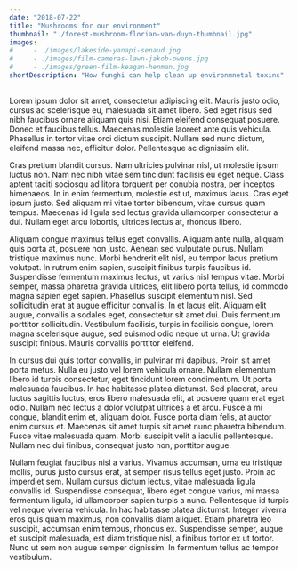 ```yaml
---
date: "2018-07-22"
title: "Mushrooms for our environment"
thumbnail: "./forest-mushroom-florian-van-duyn-thumbnail.jpg"
images: 
#     - ./images/lakeside-yanapi-senaud.jpg
#     - ./images/film-cameras-lawn-jakob-owens.jpg
#     - ./images/green-film-keagan-henman.jpg
shortDescription: "How funghi can help clean up environmnetal toxins"
---
```


Lorem ipsum dolor sit amet, consectetur adipiscing elit. Mauris justo odio, cursus ac scelerisque eu, malesuada sit amet libero. Sed eget risus sed nibh faucibus ornare aliquam quis nisi. Etiam eleifend consequat posuere. Donec et faucibus tellus. Maecenas molestie laoreet ante quis vehicula. Phasellus in tortor vitae orci dictum suscipit. Nullam sed nunc dictum, eleifend massa nec, efficitur dolor. Pellentesque ac dignissim elit.

Cras pretium blandit cursus. Nam ultricies pulvinar nisl, ut molestie ipsum luctus non. Nam nec nibh vitae sem tincidunt facilisis eu eget neque. Class aptent taciti sociosqu ad litora torquent per conubia nostra, per inceptos himenaeos. In in enim fermentum, molestie est ut, maximus lacus. Cras eget ipsum justo. Sed aliquam mi vitae tortor bibendum, vitae cursus quam tempus. Maecenas id ligula sed lectus gravida ullamcorper consectetur a dui. Nullam eget arcu lobortis, ultrices lectus at, rhoncus libero.

Aliquam congue maximus tellus eget convallis. Aliquam ante nulla, aliquam quis porta at, posuere non justo. Aenean sed vulputate purus. Nullam tristique maximus nunc. Morbi hendrerit elit nisl, eu tempor lacus pretium volutpat. In rutrum enim sapien, suscipit finibus turpis faucibus id. Suspendisse fermentum maximus lectus, ut varius nisl tempus vitae. Morbi semper, massa pharetra gravida ultrices, elit libero porta tellus, id commodo magna sapien eget sapien. Phasellus suscipit elementum nisl. Sed sollicitudin erat at augue efficitur convallis. In et lacus elit. Aliquam elit augue, convallis a sodales eget, consectetur sit amet dui. Duis fermentum porttitor sollicitudin. Vestibulum facilisis, turpis in facilisis congue, lorem magna scelerisque augue, sed euismod odio neque ut urna. Ut gravida suscipit finibus. Mauris convallis porttitor eleifend.

In cursus dui quis tortor convallis, in pulvinar mi dapibus. Proin sit amet porta metus. Nulla eu justo vel lorem vehicula ornare. Nullam elementum libero id turpis consectetur, eget tincidunt lorem condimentum. Ut porta malesuada faucibus. In hac habitasse platea dictumst. Sed placerat, arcu luctus sagittis luctus, eros libero malesuada elit, at posuere quam erat eget odio. Nullam nec lectus a dolor volutpat ultrices a et arcu. Fusce a mi congue, blandit enim et, aliquam dolor. Fusce porta diam felis, at auctor enim cursus et. Maecenas sit amet turpis sit amet nunc pharetra bibendum. Fusce vitae malesuada quam. Morbi suscipit velit a iaculis pellentesque. Nullam nec dui finibus, consequat justo non, porttitor augue.

Nullam feugiat faucibus nisl a varius. Vivamus accumsan, urna eu tristique mollis, purus justo cursus erat, at semper risus tellus eget justo. Proin ac imperdiet sem. Nullam cursus dictum lectus, vitae malesuada ligula convallis id. Suspendisse consequat, libero eget congue varius, mi massa fermentum ligula, id ullamcorper sapien turpis a nunc. Pellentesque id turpis vel neque viverra vehicula. In hac habitasse platea dictumst. Integer viverra eros quis quam maximus, non convallis diam aliquet. Etiam pharetra leo suscipit, accumsan enim tempus, rhoncus ex. Suspendisse semper, augue et suscipit malesuada, est diam tristique nisl, a finibus tortor ex ut tortor. Nunc ut sem non augue semper dignissim. In fermentum tellus ac tempor vestibulum.
